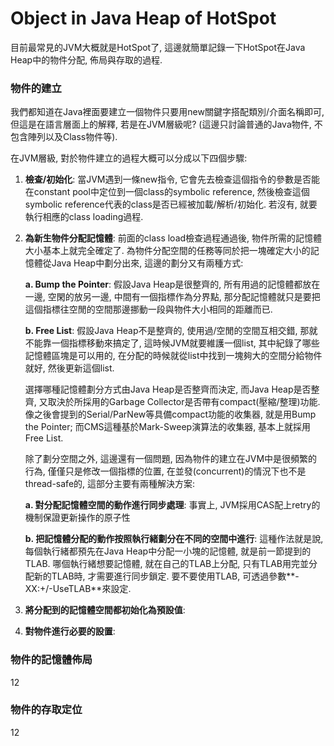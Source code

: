 # Object in Java Heap of HotSpot

目前最常見的JVM大概就是HotSpot了, 這邊就簡單記錄一下HotSpot在Java Heap中的物件分配, 佈局與存取的過程.

### 物件的建立

我們都知道在Java裡面要建立一個物件只要用new關鍵字搭配類別/介面名稱即可, 但這是在語言層面上的解釋, 若是在JVM層級呢? \(這邊只討論普通的Java物件, 不包含陣列以及Class物件等\).

在JVM層級, 對於物件建立的過程大概可以分成以下四個步驟:

1. **檢查/初始化**: 當JVM遇到一條new指令, 它會先去檢查這個指令的參數是否能在constant pool中定位到一個class的symbolic reference, 然後檢查這個symbolic reference代表的class是否已經被加載/解析/初始化. 若沒有, 就要執行相應的class loading過程.

2. **為新生物件分配記憶體**: 前面的class load檢查過程通過後, 物件所需的記憶體大小基本上就完全確定了. 為物件分配空間的任務等同於把一塊確定大小的記憶體從Java Heap中劃分出來, 這邊的劃分又有兩種方式:

   **a. Bump the Pointer**: 假設Java Heap是很整齊的, 所有用過的記憶體都放在一邊, 空閑的放另一邊, 中間有一個指標作為分界點, 那分配記憶體就只是要把這個指標往空閒的空間那邊挪動一段與物件大小相同的距離而已.

   **b. Free List**: 假設Java Heap不是整齊的, 使用過/空閒的空間互相交錯, 那就不能靠一個指標移動來搞定了, 這時候JVM就要維護一個list, 其中紀錄了哪些記憶體區塊是可以用的, 在分配的時候就從list中找到一塊夠大的空間分給物件就好, 然後更新這個list.

   選擇哪種記憶體劃分方式由Java Heap是否整齊而決定, 而Java Heap是否整齊, 又取決於所採用的Garbage Collector是否帶有compact\(壓縮/整理\)功能. 像之後會提到的Serial/ParNew等具備compact功能的收集器, 就是用Bump the Pointer; 而CMS這種基於Mark-Sweep演算法的收集器, 基本上就採用Free List.

   除了劃分空間之外, 這邊還有一個問題, 因為物件的建立在JVM中是很頻繁的行為, 僅僅只是修改一個指標的位置, 在並發\(concurrent\)的情況下也不是thread-safe的, 這部分主要有兩種解決方案:

   **a. 對分配記憶體空間的動作進行同步處理**: 事實上, JVM採用CAS配上retry的機制保證更新操作的原子性  
  
   **b. 把記憶體分配的動作按照執行緒劃分在不同的空間中進行**: 這種作法就是說, 每個執行緒都預先在Java Heap中分配一小塊的記憶體, 就是前一節提到的TLAB. 哪個執行緒想要記憶體, 就在自己的TLAB上分配, 只有TLAB用完並分配新的TLAB時, 才需要進行同步鎖定. 要不要使用TLAB, 可透過參數**-XX:+/-UseTLAB**來設定.

3. **將分配到的記憶體空間都初始化為預設值**:

4. **對物件進行必要的設置**:

### 物件的記憶體佈局

12

### 物件的存取定位

12

